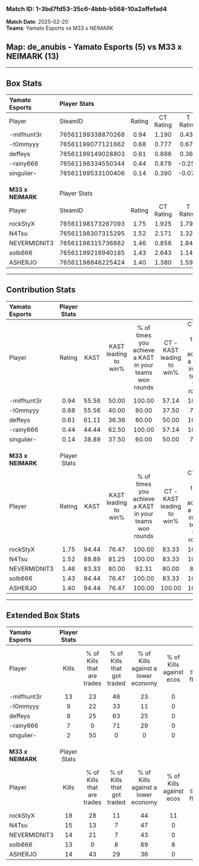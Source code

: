 ### Match ID: 1-3bd7fd53-35c6-4bbb-b568-10a2affefad4  
**Match Date**: 2025-02-20  
**Teams**: Yamato Esports vs M33 x NEIMARK  

## **Map**: de_anubis - Yamato Esports (5) vs M33 x NEIMARK (13)  
---  

## Box Stats  

| **Yamato Esports** | Player Stats      |        |           |          |       |      |       |         |        |      |     |
| :- | :- | :-: | :-: | :-: | :-: | :-: | :-: | :-: | :-: | :-: | :-: |
| Player             | SteamID           | Rating | CT Rating | T Rating | KAST  | ADR  | Kills | Assists | Deaths | K/D  | HS% |
| -milfhunt3r        | 76561199338870268 |  0.94  |   1.190   |  0.435   | 55.56 | 84.1 |  13   |    4    |   15   | 0.87 | 76  |
| -t0mmyyy           | 76561199077121662 |  0.68  |   0.777   |  0.670   | 55.56 | 52.3 |   9   |    0    |   13   | 0.69 | 55  |
| deffeys            | 76561199149028803 |  0.61  |   0.886   |  0.361   | 61.11 | 56.6 |   8   |    2    |   16   | 0.50 | 50  |
| -rainy666          | 76561198334550344 |  0.44  |   0.879   |  -0.253  | 44.44 | 49.6 |   7   |    1    |   15   | 0.47 | 57  |
| singulier-         | 76561199533100406 |  0.14  |   0.390   |  -0.076  | 38.89 | 37.9 |   2   |    3    |   15   | 0.13 |  0  |
|                    |                   |        |           |          |       |      |       |         |        |      |     |
|                    |                   |        |           |          |       |      |       |         |        |      |     |
|                    |                   |        |           |          |       |      |       |         |        |      |     |
| **M33 x NEIMARK**  | Player Stats      |        |           |          |       |      |       |         |        |      |     |
| Player             | SteamID           | Rating | CT Rating | T Rating | KAST  | ADR  | Kills | Assists | Deaths | K/D  | HS% |
| rockStyX           | 76561198173267093 |  1.75  |   1.925   |  1.793   | 94.44 | 90.2 |  18   |    4    |   6    | 3.00 | 44  |
| N4Tsu              | 76561198307315295 |  1.52  |   2.171   |  1.326   | 88.89 | 79.5 |  15   |    2    |   6    | 2.50 | 26  |
| NEVERMIDNIT3       | 76561198315736882 |  1.46  |   0.858   |  1.847   | 83.33 | 99.2 |  14   |    6    |   8    | 1.75 | 71  |
| solb666            | 76561199216940185 |  1.43  |   2.643   |  1.143   | 94.44 | 94.2 |  13   |    9    |   10   | 1.30 | 61  |
| ASHERJO            | 76561198846225424 |  1.40  |   1.380   |  1.594   | 94.44 | 70.2 |  14   |    4    |   9    | 1.56 | 71  |
---  

## Contribution Stats  

| **Yamato Esports** | Player Stats |       |                      |                                                        |                           |                                                             |                          |                                                            |
| :- | :-: | :-: | :-: | :-: | :-: | :-: | :-: | :-: |
| Player             |    Rating    | KAST  | KAST leading to win% | % of times you achieve a KAST in your teams won rounds | CT - KAST leading to win% | CT - % of times you achieve a KAST in your teams won rounds | T - KAST leading to win% | T - % of times you achieve a KAST in your teams won rounds |
| -milfhunt3r        |     0.94     | 55.56 |        50.00         |                         100.00                         |           57.14           |                           100.00                            |          33.33           |                           100.00                           |
| -t0mmyyy           |     0.68     | 55.56 |        40.00         |                         80.00                          |           37.50           |                            75.00                            |          50.00           |                           100.00                           |
| deffeys            |     0.61     | 61.11 |        36.36         |                         80.00                          |           50.00           |                           100.00                            |           0.00           |                            0.00                            |
| -rainy666          |     0.44     | 44.44 |        62.50         |                         100.00                         |           57.14           |                           100.00                            |          100.00          |                           100.00                           |
| singulier-         |     0.14     | 38.89 |        37.50         |                         60.00                          |           50.00           |                            75.00                            |           0.00           |                            0.00                            |
|                    |              |       |                      |                                                        |                           |                                                             |                          |                                                            |
|                    |              |       |                      |                                                        |                           |                                                             |                          |                                                            |
|                    |              |       |                      |                                                        |                           |                                                             |                          |                                                            |
| **M33 x NEIMARK**  | Player Stats |       |                      |                                                        |                           |                                                             |                          |                                                            |
| Player             |    Rating    | KAST  | KAST leading to win% | % of times you achieve a KAST in your teams won rounds | CT - KAST leading to win% | CT - % of times you achieve a KAST in your teams won rounds | T - KAST leading to win% | T - % of times you achieve a KAST in your teams won rounds |
| rockStyX           |     1.75     | 94.44 |        76.47         |                         100.00                         |           83.33           |                           100.00                            |          72.73           |                           100.00                           |
| N4Tsu              |     1.52     | 88.89 |        81.25         |                         100.00                         |           83.33           |                           100.00                            |          80.00           |                           100.00                           |
| NEVERMIDNIT3       |     1.46     | 83.33 |        80.00         |                         92.31                          |           80.00           |                            80.00                            |          80.00           |                           100.00                           |
| solb666            |     1.43     | 94.44 |        76.47         |                         100.00                         |           83.33           |                           100.00                            |          72.73           |                           100.00                           |
| ASHERJO            |     1.40     | 94.44 |        76.47         |                         100.00                         |          100.00           |                           100.00                            |          66.67           |                           100.00                           |
---  

## Extended Box Stats  

| **Yamato Esports** | Player Stats |                            |                            |                                    |                         |                              |                                 |        |                             |                                     |                          |                               |                            |
| :- | :-: | :-: | :-: | :-: | :-: | :-: | :-: | :-: | :-: | :-: | :-: | :-: | :-: |
| Player             |    Kills     | % of Kills that are trades | % of Kills that got traded | % of Kills against a lower economy | % of Kills against ecos | % of Kills that are flawless | % of Kills that are close duels | Deaths | % of Deaths that get traded | % of Deaths against a lower economy | % of Deaths against ecos | % of Deaths that are flawless | % of Deaths that are close |
| -milfhunt3r        |      13      |             23             |             46             |                 23                 |            0            |              54              |                8                |   15   |              0              |                 20                  |            0             |              60               |             7              |
| -t0mmyyy           |      9       |             22             |             33             |                 11                 |            0            |              56              |               11                |   13   |             15              |                 23                  |            0             |              77               |             0              |
| deffeys            |      8       |             25             |             63             |                 25                 |            0            |              63              |                0                |   16   |             19              |                 19                  |            0             |              56               |             6              |
| -rainy666          |      7       |             0              |             71             |                 29                 |            0            |              43              |                0                |   15   |             13              |                 20                  |            0             |              67               |             0              |
| singulier-         |      2       |             50             |             0              |                 0                  |            0            |              50              |               50                |   15   |             13              |                 20                  |            0             |              67               |             13             |
|                    |              |                            |                            |                                    |                         |                              |                                 |        |                             |                                     |                          |                               |                            |
|                    |              |                            |                            |                                    |                         |                              |                                 |        |                             |                                     |                          |                               |                            |
|                    |              |                            |                            |                                    |                         |                              |                                 |        |                             |                                     |                          |                               |                            |
| **M33 x NEIMARK**  | Player Stats |                            |                            |                                    |                         |                              |                                 |        |                             |                                     |                          |                               |                            |
| Player             |    Kills     | % of Kills that are trades | % of Kills that got traded | % of Kills against a lower economy | % of Kills against ecos | % of Kills that are flawless | % of Kills that are close duels | Deaths | % of Deaths that get traded | % of Deaths against a lower economy | % of Deaths against ecos | % of Deaths that are flawless | % of Deaths that are close |
| rockStyX           |      18      |             28             |             11             |                 44                 |           11            |              56              |               17                |   6    |             50              |                 33                  |            0             |              67               |             0              |
| N4Tsu              |      15      |             13             |             7              |                 47                 |            0            |              53              |                0                |   6    |             50              |                 33                  |            0             |              83               |             0              |
| NEVERMIDNIT3       |      14      |             21             |             7              |                 43                 |            0            |              71              |                7                |   8    |             25              |                 50                  |            0             |              13               |             38             |
| solb666            |      13      |             0              |             8              |                 69                 |            8            |              62              |                0                |   10   |             70              |                 30                  |            0             |              50               |             0              |
| ASHERJO            |      14      |             43             |             29             |                 36                 |            0            |              86              |                0                |   9    |             44              |                 33                  |            0             |              67               |             0              |
